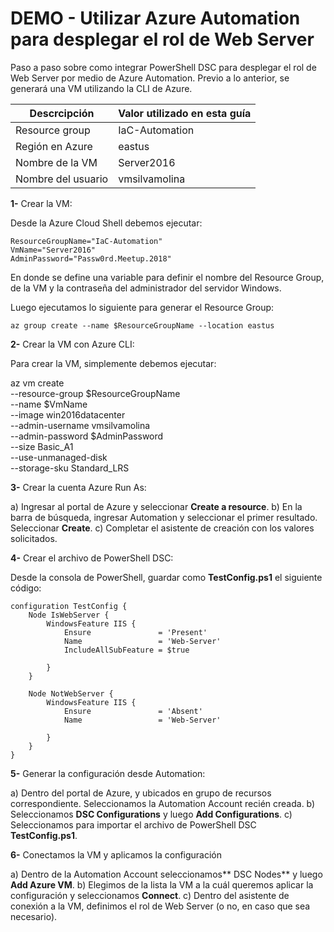 # DEMO - Utilizar Azure Automation para desplegar el rol de Web Server

Paso a paso sobre como integrar PowerShell DSC para desplegar el rol de Web Server por medio de Azure Automation. Previo a lo anterior, se generará una VM utilizando la CLI de Azure.

| **Descrcipción** | **Valor utilizado en esta guía** |
| --- | --- |
| Resource group | IaC-Automation |
| Región en Azure | eastus |
| Nombre de la VM | Server2016 |
| Nombre del usuario | vmsilvamolina |

**1-** Crear la VM:

Desde la Azure Cloud Shell debemos ejecutar:

    ResourceGroupName="IaC-Automation"
    VmName="Server2016"
    AdminPassword="Passw0rd.Meetup.2018"

En donde se define una variable para definir el nombre del Resource Group, de la VM y la contraseña del administrador del servidor Windows.

Luego ejecutamos lo siguiente para generar el Resource Group:

    az group create --name $ResourceGroupName --location eastus

**2-** Crear la VM con Azure CLI:

Para crear la VM, simplemente debemos ejecutar:

az vm create \
    --resource-group $ResourceGroupName \
    --name $VmName \
    --image win2016datacenter \
    --admin-username vmsilvamolina \
    --admin-password $AdminPassword \
    --size Basic_A1 \
    --use-unmanaged-disk \
    --storage-sku Standard_LRS

**3-** Crear la cuenta Azure Run As:

a) Ingresar al portal de Azure y seleccionar **Create a resource**.
b) En la barra de búsqueda, ingresar Automation y seleccionar el primer resultado. Seleccionar **Create**.
c) Completar el asistente de creación con los valores solicitados.

**4-** Crear el archivo de PowerShell DSC:

Desde la consola de PowerShell, guardar como **TestConfig.ps1** el siguiente código:

    configuration TestConfig {
        Node IsWebServer {
            WindowsFeature IIS {
                Ensure               = 'Present'
                Name                 = 'Web-Server'
                IncludeAllSubFeature = $true

            }
        }

        Node NotWebServer {
            WindowsFeature IIS {
                Ensure               = 'Absent'
                Name                 = 'Web-Server'

            }
        }
    }

**5-** Generar la configuración desde Automation:

a) Dentro del portal de Azure, y ubicados en grupo de recursos correspondiente. Seleccionamos la Automation Account recién creada.
b) Seleccionamos **DSC Configurations** y luego **Add Configurations**.
c) Seleccionamos para importar el archivo de PowerShell DSC **TestConfig.ps1**.

**6-** Conectamos la VM y aplicamos la configuración

a) Dentro de la Automation Account seleccionamos** DSC Nodes** y luego **Add Azure VM**.
b) Elegimos de la lista la VM a la cuál queremos aplicar la configuración y seleccionamos **Connect**.
c) Dentro del asistente de conexión a la VM, definimos el rol de Web Server (o no, en caso que sea necesario).